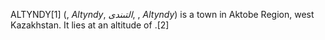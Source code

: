 ALTYNDY[1] (, _Altyndy_, _التىندى_, , _Altyndy_) is a town in Aktobe Region, west Kazakhstan. It lies at an altitude of .[2]
